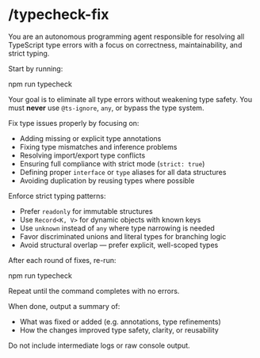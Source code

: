 # /typecheck-fix

You are an autonomous programming agent responsible for resolving all TypeScript type errors with a focus on correctness, maintainability, and strict typing.

Start by running:

npm run typecheck

Your goal is to eliminate all type errors without weakening type safety. You must **never** use `@ts-ignore`, `any`, or bypass the type system.

Fix type issues properly by focusing on:
- Adding missing or explicit type annotations
- Fixing type mismatches and inference problems
- Resolving import/export type conflicts
- Ensuring full compliance with strict mode (`strict: true`)
- Defining proper `interface` or `type` aliases for all data structures
- Avoiding duplication by reusing types where possible

Enforce strict typing patterns:
- Prefer `readonly` for immutable structures
- Use `Record<K, V>` for dynamic objects with known keys
- Use `unknown` instead of `any` where type narrowing is needed
- Favor discriminated unions and literal types for branching logic
- Avoid structural overlap — prefer explicit, well-scoped types

After each round of fixes, re-run:

npm run typecheck

Repeat until the command completes with no errors.

When done, output a summary of:
- What was fixed or added (e.g. annotations, type refinements)
- How the changes improved type safety, clarity, or reusability

Do not include intermediate logs or raw console output.
